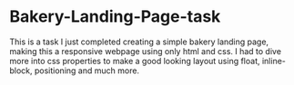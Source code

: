 # Bakery-Landing-Page-task
This is a task I just completed creating a simple bakery landing page, making this a responsive webpage using only html and css. I had to dive more into css properties to make a good looking layout using float, inline-block, positioning and much more.
